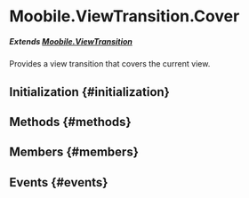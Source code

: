 Moobile.ViewTransition.Cover
================================================================================

##### Extends [Moobile.ViewTransition](../ViewTransition/ViewTransition.md)

Provides a view transition that covers the current view.

Initialization {#initialization}
--------------------------------------------------------------------------------

Methods {#methods}
--------------------------------------------------------------------------------


Members {#members}
--------------------------------------------------------------------------------


Events {#events}
--------------------------------------------------------------------------------